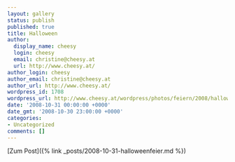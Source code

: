 ```yaml
---
layout: gallery
status: publish
published: true
title: Halloween
author:
  display_name: cheesy
  login: cheesy
  email: christine@cheesy.at
  url: http://www.cheesy.at/
author_login: cheesy
author_email: christine@cheesy.at
author_url: http://www.cheesy.at/
wordpress_id: 1708
wordpress_url: http://www.cheesy.at/wordpress/photos/feiern/2008/halloween/
date: '2008-10-31 00:00:00 +0000'
date_gmt: '2008-10-30 23:00:00 +0000'
categories:
- Uncategorized
comments: []
---
```


[Zum Post]({% link _posts/2008-10-31-halloweenfeier.md %})
<!--:-->
